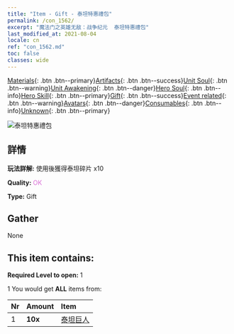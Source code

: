 ```yaml
---
title: "Item - Gift - 泰坦特惠禮包"
permalink: /con_1562/
excerpt: "魔法门之英雄无敌：战争纪元  泰坦特惠禮包"
last_modified_at: 2021-08-04
locale: cn
ref: "con_1562.md"
toc: false
classes: wide
---
```

 [Materials](/ItemsCN/){: .btn .btn--primary}[Artifacts](/ItemsCN/Artifacts/){: .btn .btn--success}[Unit Soul](/ItemsCN/UnitSoul/){: .btn .btn--warning}[Unit Awakening](/ItemsCN/UnitAwakening/){: .btn .btn--danger}[Hero Soul](/ItemsCN/HeroSoul/){: .btn .btn--info}[Hero Skill](/ItemsCN/HeroSkill/){: .btn .btn--primary}[Gift](/ItemsCN/Gift/){: .btn .btn--success}[Event related](/ItemsCN/Events/){: .btn .btn--warning}[Avatars](/ItemsCN/Avatars/){: .btn .btn--danger}[Consumables](/ItemsCN/Consumables/){: .btn .btn--info}[Unknown](/ItemsCN/Unknown/){: .btn .btn--primary}

 ![泰坦特惠禮包](/images/t/i_907126.png)

## 詳情
 **玩法詳解:** 使用後獲得泰坦碎片 x10

 **Quality:** <span style="color: #DA70D6">OK</span>

 **Type:** Gift

## Gather

  None

## This item contains:

 **Required Level to open:** 1

 1 You would get **ALL** items  from:

  | Nr | Amount |     Item    |
  |:---|:-------|:------------|
  | 1 |  **10x** | [泰坦巨人](/cn/Items/unt_241/) |  | 
